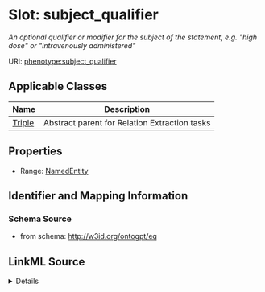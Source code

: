 # Slot: subject_qualifier
_An optional qualifier or modifier for the subject of the statement, e.g. "high dose" or "intravenously administered"_


URI: [phenotype:subject_qualifier](http://w3id.org/ontogpt/phenotype/subject_qualifier)



<!-- no inheritance hierarchy -->




## Applicable Classes

| Name | Description |
| --- | --- |
[Triple](Triple.md) | Abstract parent for Relation Extraction tasks






## Properties

* Range: [NamedEntity](NamedEntity.md)







## Identifier and Mapping Information







### Schema Source


* from schema: http://w3id.org/ontogpt/eq




## LinkML Source

<details>
```yaml
name: subject_qualifier
description: An optional qualifier or modifier for the subject of the statement, e.g.
  "high dose" or "intravenously administered"
from_schema: http://w3id.org/ontogpt/eq
rank: 1000
alias: subject_qualifier
owner: Triple
domain_of:
- Triple
range: NamedEntity

```
</details>